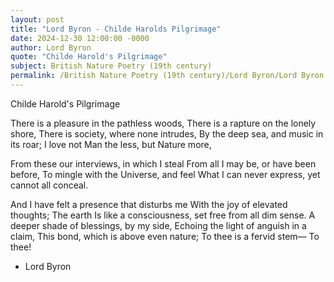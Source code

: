 ```yaml
---
layout: post
title: "Lord Byron - Childe Harolds Pilgrimage"
date: 2024-12-30 12:00:00 -0000
author: Lord Byron
quote: "Childe Harold's Pilgrimage"
subject: British Nature Poetry (19th century)
permalink: /British Nature Poetry (19th century)/Lord Byron/Lord Byron - Childe Harolds Pilgrimage
---
```


Childe Harold's Pilgrimage

There is a pleasure in the pathless woods,
There is a rapture on the lonely shore,
There is society, where none intrudes,
By the deep sea, and music in its roar;
I love not Man the less, but Nature more,

From these our interviews, in which I steal
From all I may be, or have been before,
To mingle with the Universe, and feel
What I can never express, yet cannot all conceal.






And I have felt a presence that disturbs me
With the joy of elevated thoughts; The earth
Is like a consciousness, set free from all dim sense.
A deeper shade of blessings, by my side,
Echoing the light of anguish in a claim,
This bond, which is above even nature; 
To thee is a fervid stem—
To thee!

- Lord Byron
